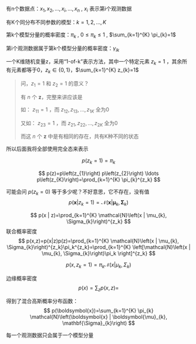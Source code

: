 有n个数据点：$x_1,x_2,\dots,x_i,\dots,x_n$ , $x_i$ 表示第i个观测数据

有K个同分布不同参数的模型：$k=1,2,\dots,K$ 

第k个模型分量的概率密度：$\pi_k$ , $0 \leq \pi_{k} \leq 1$ , $\sum_{k=1}^{K} \pi_{k}=1$ 

第i个观测数据属于第k个模型分量的概率密度：$\gamma_{ik}$ 

一个K维随机变量z，采用“1-of-k”表示方法，其中一个特定元素 $z_k=1$ ，其余所有元素都等于0，$z_{k} \in\{0,1\}$，$\sum_{k=1}^{K} z_{k}=1$ 



> 问，$z_1=1$ 和 $z_2=1$ 的意义？
>
> 有 $n$ 个 $\boldsymbol{z}$，完整来讲应该是
>
> 如： $z_{11}=1$ ，而 $z_{12},z_{13},\dots,z_{1K}$ 全为0
>
> 又如： $z_{23}=1$ ，而 $z_{21},z_{22},\dots,z_{2K}$ 全为0
>
> 而这 $n$ 个 $\boldsymbol{z}$ 中是有相同的存在，共有K种不同的状态

所以后面我将全部使用完全态来表示

$$
p(z_k=1)=\pi_k
$$

$$
p(z)=p\left(z_{1}\right) p\left(z_{2}\right) \ldots p\left(z_{K}\right)=\prod_{k=1}^{K} \pi_{k}^{z_k}
$$

可能会问 $p(z_k=0)$ 等于多少呢？不好意思，它不存在，没有值
$$
p\left(\boldsymbol{x} | z_{k}=1\right)=\mathcal{N}\left(\boldsymbol{x} | \boldsymbol{\mu}_{k}, \mathbf{\Sigma}_{k}\right)
$$

$$
p(x | z)=\prod_{k=1}^{K} \mathcal{N}\left(x | \mu_{k}, \Sigma_{k}\right)^{z_k}
$$
联合概率密度 
$$
p(x,z)=p(x|z)p(z)=\prod_{k=1}^{K} \mathcal{N}\left(x | \mu_{k}, \Sigma_{k}\right)^{z_k}\pi_k^{z_k}=\prod_{k=1}^{K} \left[\mathcal{N}\left(x | \mu_{k}, \Sigma_{k}\right)\pi_k \right]^{z_k}
$$

$$
p(x,z_k=1)=\pi_k\mathcal{N}\left(x | \mu_{k}, \Sigma_{k}\right)
$$



边缘概率密度
$$
p(x)=\sum_{z}p(x,z)=
$$


得到了混合高斯概率分布函数：
$$
p(\boldsymbol{x})=\sum_{k=1}^{K} \pi_{k} \mathcal{N}\left(\boldsymbol{x} | \boldsymbol{\mu}_{k}, \mathbf{\Sigma}_{k}\right)
$$






每一个观测数据只会属于一个模型分量